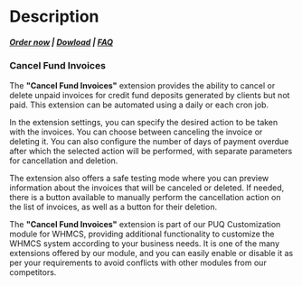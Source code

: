 # Description

#####  [Order now](https://puqcloud.com/whmcs-addon-puq-customization.php) | [Dowload](https://download.puqcloud.com/WHMCS/addons/PUQ-Customization/) | [FAQ](https://faq.puqcloud.com/)

### Cancel Fund Invoices

The **"Cancel Fund Invoices"** extension provides the ability to cancel or delete unpaid invoices for credit fund deposits generated by clients but not paid. This extension can be automated using a daily or each cron job.

In the extension settings, you can specify the desired action to be taken with the invoices. You can choose between canceling the invoice or deleting it. You can also configure the number of days of payment overdue after which the selected action will be performed, with separate parameters for cancellation and deletion.

The extension also offers a safe testing mode where you can preview information about the invoices that will be canceled or deleted. If needed, there is a button available to manually perform the cancellation action on the list of invoices, as well as a button for their deletion.

The **"Cancel Fund Invoices"** extension is part of our PUQ Customization module for WHMCS, providing additional functionality to customize the WHMCS system according to your business needs. It is one of the many extensions offered by our module, and you can easily enable or disable it as per your requirements to avoid conflicts with other modules from our competitors.
